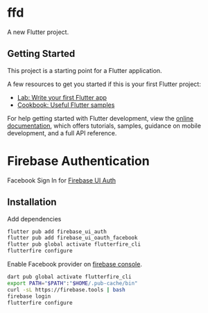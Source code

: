 # ffd

A new Flutter project.

## Getting Started

This project is a starting point for a Flutter application.

A few resources to get you started if this is your first Flutter project:

- [Lab: Write your first Flutter app](https://docs.flutter.dev/get-started/codelab)
- [Cookbook: Useful Flutter samples](https://docs.flutter.dev/cookbook)

For help getting started with Flutter development, view the
[online documentation](https://docs.flutter.dev/), which offers tutorials,
samples, guidance on mobile development, and a full API reference.

# Firebase Authentication

Facebook Sign In for [Firebase UI Auth](https://pub.dev/packages/firebase_ui_auth)

## Installation

Add dependencies

```sh
flutter pub add firebase_ui_auth
flutter pub add firebase_ui_oauth_facebook
flutter pub global activate flutterfire_cli
flutterfire configure
```
Enable Facebook provider on [firebase console](https://console.firebase.google.com/).



```sh
dart pub global activate flutterfire_cli  
export PATH="$PATH":"$HOME/.pub-cache/bin"
curl -sL https://firebase.tools | bash  
firebase login
flutterfire configure
```
